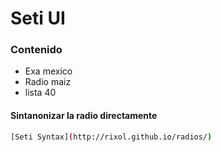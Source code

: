 # Seti UI

### Contenido
* Exa mexico
* Radio maiz
* lista 40


#### Sintanonizar la radio directamente 
```bash
[Seti Syntax](http://rixol.github.io/radios/)
```